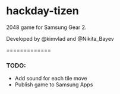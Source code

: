 hackday-tizen
=============

2048 game for Samsung Gear 2.

Developed by @kimvlad and @Nikita_Bayev

=============
### TODO:
  * Add sound for each tile move
  * Publish game to Samsung Apps
